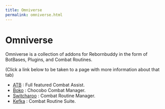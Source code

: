```yaml
---
title: Omniverse
permalink: omniverse.html
---
```


# Omniverse

Omniverse is a collection of addons for Rebornbuddy in the form of BotBases, Plugins, and Combat Routines. 

(Click a link below to be taken to a page with more information about that tab)

- [ATB](/Omnicode/atb.html) : Full featured Combat Assist.
- [Boko](/Omnicode/boko.html) : Chocobo Combat Manager.
- [Switcharoo](/Omnicode/switcharoo.html) : Combat Routine Manager.
- [Kefka](/Omnicode/kefka.html) : Combat Routine Suite.

